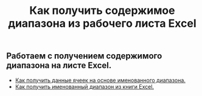 ﻿---
title: Как получить содержимое диапазона из рабочего листа Excel
second_title: Documen
linktitle: Ге
type: docs
url: /ru/ranges/get/
keywords: How to get range content from an Excel worksheet
description: Aspose.Cells Cloud REST API поддерживает получение содержимого диапазона из рабочего листа Excel. SDK поддерживает различные языки разработки, включая Android, C#, Go, Java, NodeJS, Perl, PHP, Python, Ruby и Swift.
weight: 20
kwords: Excel, Office Облако, REST API, Электронная таблица, PDF, CSV, Json, Markdown, Как получить содержимое диапазона из листа Excel
---
## Работаем с получением содержимого диапазона на листе Excel.


- [Как получить данные ячеек на основе именованного диапазона.](/cells/ru/ranges/get/values/) 
- [Как получить именованный диапазон из книги Excel.](/cells/ru/ranges/get/name/) 


